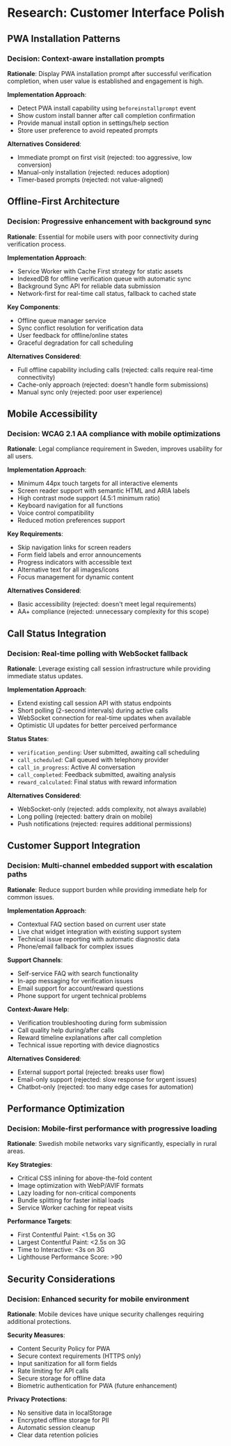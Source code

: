 # Research: Customer Interface Polish

## PWA Installation Patterns

### Decision: Context-aware installation prompts
**Rationale**: Display PWA installation prompt after successful verification completion, when user value is established and engagement is high.

**Implementation Approach**:
- Detect PWA install capability using `beforeinstallprompt` event
- Show custom install banner after call completion confirmation
- Provide manual install option in settings/help section
- Store user preference to avoid repeated prompts

**Alternatives Considered**:
- Immediate prompt on first visit (rejected: too aggressive, low conversion)
- Manual-only installation (rejected: reduces adoption)
- Timer-based prompts (rejected: not value-aligned)

## Offline-First Architecture

### Decision: Progressive enhancement with background sync
**Rationale**: Essential for mobile users with poor connectivity during verification process.

**Implementation Approach**:
- Service Worker with Cache First strategy for static assets
- IndexedDB for offline verification queue with automatic sync
- Background Sync API for reliable data submission
- Network-first for real-time call status, fallback to cached state

**Key Components**:
- Offline queue manager service
- Sync conflict resolution for verification data
- User feedback for offline/online states
- Graceful degradation for call scheduling

**Alternatives Considered**:
- Full offline capability including calls (rejected: calls require real-time connectivity)
- Cache-only approach (rejected: doesn't handle form submissions)
- Manual sync only (rejected: poor user experience)

## Mobile Accessibility

### Decision: WCAG 2.1 AA compliance with mobile optimizations
**Rationale**: Legal compliance requirement in Sweden, improves usability for all users.

**Implementation Approach**:
- Minimum 44px touch targets for all interactive elements
- Screen reader support with semantic HTML and ARIA labels
- High contrast mode support (4.5:1 minimum ratio)
- Keyboard navigation for all functions
- Voice control compatibility
- Reduced motion preferences support

**Key Requirements**:
- Skip navigation links for screen readers
- Form field labels and error announcements
- Progress indicators with accessible text
- Alternative text for all images/icons
- Focus management for dynamic content

**Alternatives Considered**:
- Basic accessibility (rejected: doesn't meet legal requirements)
- AA+ compliance (rejected: unnecessary complexity for this scope)

## Call Status Integration

### Decision: Real-time polling with WebSocket fallback
**Rationale**: Leverage existing call session infrastructure while providing immediate status updates.

**Implementation Approach**:
- Extend existing call session API with status endpoints
- Short polling (2-second intervals) during active calls
- WebSocket connection for real-time updates when available
- Optimistic UI updates for better perceived performance

**Status States**:
- `verification_pending`: User submitted, awaiting call scheduling
- `call_scheduled`: Call queued with telephony provider
- `call_in_progress`: Active AI conversation
- `call_completed`: Feedback submitted, awaiting analysis
- `reward_calculated`: Final status with reward information

**Alternatives Considered**:
- WebSocket-only (rejected: adds complexity, not always available)
- Long polling (rejected: battery drain on mobile)
- Push notifications (rejected: requires additional permissions)

## Customer Support Integration

### Decision: Multi-channel embedded support with escalation paths
**Rationale**: Reduce support burden while providing immediate help for common issues.

**Implementation Approach**:
- Contextual FAQ section based on current user state
- Live chat widget integration with existing support system
- Technical issue reporting with automatic diagnostic data
- Phone/email fallback for complex issues

**Support Channels**:
- Self-service FAQ with search functionality
- In-app messaging for verification issues
- Email support for account/reward questions
- Phone support for urgent technical problems

**Context-Aware Help**:
- Verification troubleshooting during form submission
- Call quality help during/after calls
- Reward timeline explanations after call completion
- Technical issue reporting with device diagnostics

**Alternatives Considered**:
- External support portal (rejected: breaks user flow)
- Email-only support (rejected: slow response for urgent issues)
- Chatbot-only (rejected: too many edge cases for automation)

## Performance Optimization

### Decision: Mobile-first performance with progressive loading
**Rationale**: Swedish mobile networks vary significantly, especially in rural areas.

**Key Strategies**:
- Critical CSS inlining for above-the-fold content
- Image optimization with WebP/AVIF formats
- Lazy loading for non-critical components
- Bundle splitting for faster initial loads
- Service Worker caching for repeat visits

**Performance Targets**:
- First Contentful Paint: <1.5s on 3G
- Largest Contentful Paint: <2.5s on 3G
- Time to Interactive: <3s on 3G
- Lighthouse Performance Score: >90

## Security Considerations

### Decision: Enhanced security for mobile environment
**Rationale**: Mobile devices have unique security challenges requiring additional protections.

**Security Measures**:
- Content Security Policy for PWA
- Secure context requirements (HTTPS only)
- Input sanitization for all form fields
- Rate limiting for API calls
- Secure storage for offline data
- Biometric authentication for PWA (future enhancement)

**Privacy Protections**:
- No sensitive data in localStorage
- Encrypted offline storage for PII
- Automatic session cleanup
- Clear data retention policies